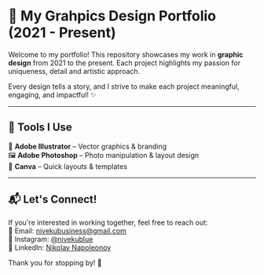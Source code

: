 # 🎨 My Grahpics Design Portfolio (2021 - Present)  

Welcome to my portfolio! This repository showcases my work in **graphic design** from 2021 to the present. Each project highlights my passion for uniqueness, detail and artistic approach.

Every design tells a story, and I strive to make each project meaningful, engaging, and impactful! ✨

---

## 🔧 Tools I Use  
🎨 **Adobe Illustrator** – Vector graphics & branding  
🖼 **Adobe Photoshop** – Photo manipulation & layout design  
📜 **Canva** – Quick layouts & templates

---

## 📬 Let's Connect!  
If you're interested in working together, feel free to reach out:  
📧 Email: [nivekubusiness@gmail.com](mailto:nivekubusiness@gmail.com)  
📸 Instagram: [@nivekublue](https://instagram.com/nivekublue)  
💼 LinkedIn: [Nikolay Napoleonov](https://www.linkedin.com/in/nikolay-napoleonov-690075249/)  

Thank you for stopping by! 🚀 
